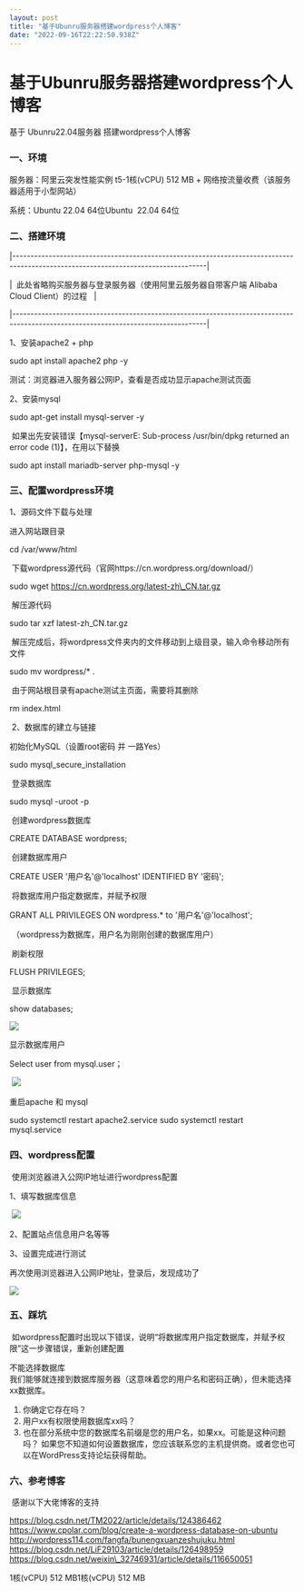 ```yaml
---
layout: post
title: "基于Ubunru服务器搭建wordpress个人博客"
date: "2022-09-16T22:22:50.938Z"
---
```

基于Ubunru服务器搭建wordpress个人博客
==========================

基于 Ubunru22.04服务器 搭建wordpress个人博客

### 一、环境

服务器：阿里云突发性能实例 t5\-1核(vCPU) 512 MB + 网络按流量收费（该服务器适用于小型网站）

系统：Ubuntu 22.04 64位Ubuntu  22.04 64位

### 二、搭建环境

|-----------------------------------------------------------------------------------------------------------------------------------|

|  此处省略购买服务器与登录服务器（使用阿里云服务器自带客户端 Alibaba Cloud Client）的过程   |

|-----------------------------------------------------------------------------------------------------------------------------------|

1、安装apache2 + php

sudo apt install apache2 php -y

测试：浏览器进入服务器公网IP，查看是否成功显示apache测试页面

2、安装mysql

sudo apt-get install mysql-server -y

 如果出先安装错误【mysql-serverE: Sub-process /usr/bin/dpkg returned an error code (1)】，在用以下替换

sudo apt install mariadb-server php-mysql -y

### 三、配置wordpress环境

1、源码文件下载与处理

进入网站跟目录

cd /var/www/html

 下载wordpress源代码（官网https://cn.wordpress.org/download/）

sudo wget https://cn.wordpress.org/latest-zh\_CN.tar.gz

 解压源代码

sudo tar xzf latest-zh\_CN.tar.gz

 解压完成后，将wordpress文件夹内的文件移动到上级目录，输入命令移动所有文件

sudo mv wordpress/\* .

 由于网站根目录有apache测试主页面，需要将其删除

rm index.html

 2、数据库的建立与链接

初始化MySQL（设置root密码 并 一路Yes）

sudo mysql\_secure\_installation

 登录数据库

sudo mysql -uroot -p

 创建wordpress数据库

CREATE DATABASE wordpress;

 创建数据库用户

CREATE USER '用户名'@'localhost' IDENTIFIED BY '密码';

 将数据库用户指定数据库，并赋予权限

GRANT ALL PRIVILEGES ON wordpress.\* to '用户名'@'localhost';

 （wordpress为数据库，用户名为刚刚创建的数据库用户）

 刷新权限

FLUSH PRIVILEGES;

 显示数据库

show databases;

![](https://img2022.cnblogs.com/blog/1365039/202209/1365039-20220916235439445-828906610.png)

显示数据库用户

Select user from mysql.user；

 ![](https://img2022.cnblogs.com/blog/1365039/202209/1365039-20220916235534167-405048785.png)

重启apache 和 mysql

sudo systemctl restart apache2.service
sudo systemctl restart mysql.service

### 四、wordpress配置

 使用浏览器进入公网IP地址进行wordpress配置

1、填写数据库信息

 ![](https://img2022.cnblogs.com/blog/1365039/202209/1365039-20220916235027226-1345928390.png)

2、配置站点信息用户名等等

3、设置完成进行测试

再次使用浏览器进入公网IP地址，登录后，发现成功了

![](https://img2022.cnblogs.com/blog/1365039/202209/1365039-20220916235322595-343200786.png)

### 五、踩坑

 如wordpress配置时出现以下错误，说明“将数据库用户指定数据库，并赋予权限”这一步骤错误，重新创建配置

不能选择数据库  
我们能够就连接到数据库服务器（这意味着您的用户名和密码正确），但未能选择xx数据库。
1. 你确定它存在吗？
2. 用户xx有权限使用数据库xx吗？
3. 也在部分系统中您的数据库名前缀是您的用户名，如果xx。可能是这种问题吗？
如果您不知道如何设置数据库，您应该联系您的主机提供商。或者您也可以在WordPress支持论坛获得帮助。

### 六、参考博客

 感谢以下大佬博客的支持

https://blog.csdn.net/TM2022/article/details/124386462
https://www.cpolar.com/blog/create-a-wordpress-database-on-ubuntu
http://wordpress114.com/fangfa/bunengxuanzeshujuku.html
https://blog.csdn.net/LiF29103/article/details/126498959
https://blog.csdn.net/weixin\_32746931/article/details/116650051

1核(vCPU) 512 MB1核(vCPU) 512 MB